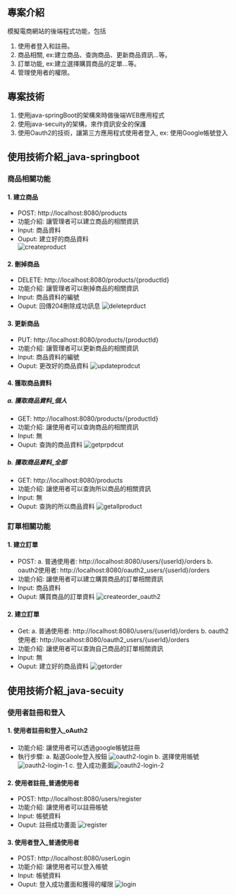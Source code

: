 ## 專案介紹
模擬電商網站的後端程式功能，包括
1. 使用者登入和註冊。
2. 商品相關, ex:建立商品、查詢商品、更新商品資訊...等。
3. 訂單功能, ex:建立選擇購買商品的定單...等。
4. 管理使用者的權限。
## 專案技術
1. 使用java-springBoot的架構來時做後端WEB應用程式
2. 使用java-secuity的架構，來作資訊安全的保護
3. 使用Oauth2的技術，讓第三方應用程式使用者登入, ex: 使用Google帳號登入

## 使用技術介紹_java-springboot
### 商品相關功能
#### 1. 建立商品
* POST: http://localhost:8080/products
* 功能介紹: 讓管理者可以建立商品的相關資訊
* Input: 商品資料
* Ouput: 建立好的商品資料  
![createproduct](https://github.com/user-attachments/assets/72db5392-7774-4b89-baa0-1d77c3560656)  
#### 2. 刪掉商品
* DELETE: http://localhost:8080/products/{productId}
* 功能介紹: 讓管理者可以刪掉商品的相關資訊
* Input: 商品資料的編號
* Ouput: 回傳204刪除成功訊息
![deleteprduct](https://hackmd.io/_uploads/Sk4HnEQl1g.jpg)
#### 3. 更新商品
* PUT: http://localhost:8080/products/{productId}
* 功能介紹: 讓管理者可以更新商品的相關資訊
* Input: 商品資料的編號
* Ouput: 更改好的商品資料
![updateprodcut](https://hackmd.io/_uploads/H1ek0EQlyx.jpg)
#### 4. 獲取商品資料
##### a. 獲取商品資料_個人
* GET: http://localhost:8080/products/{productId}
* 功能介紹: 讓使用者可以查詢商品的相關資訊
* Input: 無
* Ouput: 查詢的商品資料
![getprpdcut](https://hackmd.io/_uploads/SyfeyHmxkg.jpg)
##### b. 獲取商品資料_全部
* GET: http://localhost:8080/products
* 功能介紹: 讓使用者可以查詢所以商品的相關資訊
* Input: 無
* Ouput: 查詢的所以商品資料
![getallproduct](https://hackmd.io/_uploads/rJtCkSXeke.jpg)
### 訂單相關功能
#### 1. 建立訂單
* POST: 
a. 普通使用者: http://localhost:8080/users/{userId}/orders
b. oauth2使用者: http://localhost:8080/oauth2_users/{userId}/orders
* 功能介紹: 讓使用者可以建立購買商品的訂單相關資訊
* Input: 商品資料
* Ouput: 購買商品的訂單資料
![createorder_oauth2](https://hackmd.io/_uploads/HJiemHQeyx.jpg)
#### 2. 建立訂單
* Get: 
a. 普通使用者: http://localhost:8080/users/{userId}/orders
b. oauth2使用者: http://localhost:8080/oauth2_users/{userId}/orders
* 功能介紹: 讓使用者可以查詢自己商品的訂單相關資訊
* Input: 無
* Ouput: 建立好的商品資料
![getorder](https://hackmd.io/_uploads/B1xoQrQgJl.jpg)
## 使用技術介紹_java-secuity
### 使用者註冊和登入
#### 1. 使用者註冊和登入_oAuth2
* 功能介紹: 讓使用者可以透過google帳號註冊
* 執行步驟:
a. 點選Goole登入按鈕 ![oauth2-login](https://hackmd.io/_uploads/SJthLHXl1g.jpg)
b. 選擇使用帳號![oauth2-login-1](https://hackmd.io/_uploads/SyGJtr7xyx.jpg)
c. 登入成功畫面![oauth2-login-2](https://hackmd.io/_uploads/SkXltSQekx.jpg)
#### 2. 使用者註冊_普通使用者
* POST: http://localhost:8080/users/register
* 功能介紹: 讓使用者可以註冊帳號
* Input: 帳號資料
* Ouput: 註冊成功畫面
![register](https://hackmd.io/_uploads/SkFE5BXgJl.jpg)
#### 3. 使用者登入_普通使用者
* POST: http://localhost:8080/userLogin
* 功能介紹: 讓使用者可以登入帳號
* Input: 帳號資料
* Ouput: 登入成功畫面和獲得的權限
![login](https://hackmd.io/_uploads/rygt9HQx1l.jpg)







